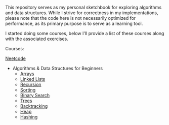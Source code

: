 This repository serves as my personal sketchbook for exploring algorithms and data structures. While I strive for correctness in my implementations, please note that the code here is not necessarily optimized for performance, as its primary purpose is to serve as a learning tool.

I started doing some courses, below I'll provide a list of these courses along with the associated exercises.

Courses: 

[Neetcode](https://neetcode.io/courses)
- Algorithms & Data Structures for Beginners
  - [Arrays](./courses/neetcode/1.Arrays/)
  - [Linked Lists](./courses/neetcode/2.Linked_Lists/)
  - [Recursion](./courses/neetcode/3.Recursion/)
  - [Sorting](./courses/neetcode/4.Sorting/)
  - [Binary Search](./courses/neetcode/5.Binary_Search/)
  - [Trees](./courses/neetcode/6.Trees/)
  - [Backtracking](./courses/neetcode/7.Backtracking/)
  - [Heap](./courses/neetcode/8.Heap/)
  - [Hashing](./courses/neetcode/9.Hashing/)
